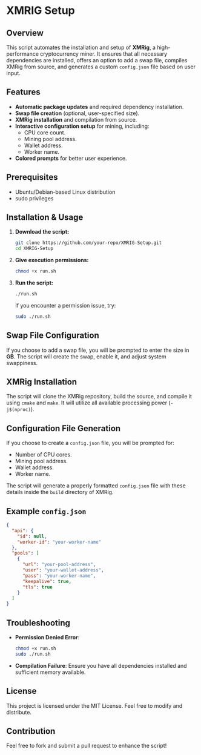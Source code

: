 # XMRIG Setup

## Overview
This script automates the installation and setup of **XMRig**, a high-performance cryptocurrency miner. It ensures that all necessary dependencies are installed, offers an option to add a swap file, compiles XMRig from source, and generates a custom `config.json` file based on user input.

## Features
- **Automatic package updates** and required dependency installation.
- **Swap file creation** (optional, user-specified size).
- **XMRig installation** and compilation from source.
- **Interactive configuration setup** for mining, including:
  - CPU core count.
  - Mining pool address.
  - Wallet address.
  - Worker name.
- **Colored prompts** for better user experience.

## Prerequisites
- Ubuntu/Debian-based Linux distribution
- sudo privileges

## Installation & Usage

1. **Download the script:**
   ```bash
   git clone https://github.com/your-repo/XMRIG-Setup.git
   cd XMRIG-Setup
   ```

2. **Give execution permissions:**
   ```bash
   chmod +x run.sh
   ```

3. **Run the script:**
   ```bash
   ./run.sh
   ```
   If you encounter a permission issue, try:
   ```bash
   sudo ./run.sh
   ```

## Swap File Configuration
If you choose to add a swap file, you will be prompted to enter the size in **GB**. The script will create the swap, enable it, and adjust system swappiness.

## XMRig Installation
The script will clone the XMRig repository, build the source, and compile it using `cmake` and `make`. It will utilize all available processing power (`-j$(nproc)`).

## Configuration File Generation
If you choose to create a `config.json` file, you will be prompted for:
- Number of CPU cores.
- Mining pool address.
- Wallet address.
- Worker name.

The script will generate a properly formatted `config.json` file with these details inside the `build` directory of XMRig.

## Example `config.json`
```json
{
  "api": {
    "id": null,
    "worker-id": "your-worker-name"
  },
  "pools": [
    {
      "url": "your-pool-address",
      "user": "your-wallet-address",
      "pass": "your-worker-name",
      "keepalive": true,
      "tls": true
    }
  ]
}
```

## Troubleshooting
- **Permission Denied Error**:
  ```bash
  chmod +x run.sh
  sudo ./run.sh
  ```
- **Compilation Failure**: Ensure you have all dependencies installed and sufficient memory available.

## License
This project is licensed under the MIT License. Feel free to modify and distribute.

## Contribution
Feel free to fork and submit a pull request to enhance the script!

